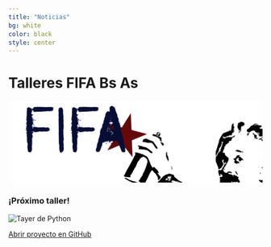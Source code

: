 ```yaml
---
title: "Noticias"
bg: white
color: black
style: center
---
```


# Talleres FIFA Bs As

<img width="700" src="img/logo_fifa.png">
  
  
  
### ¡Próximo taller!
![Tayer de Python](https://raw.githubusercontent.com/fifabsas/talleresfifabsas/master/difusion.png)


<span id="forkongithub">
  <a href="{{ site.source_link }}" class="bg-blue">
    Abrir proyecto en GitHub
  </a>
</span>











